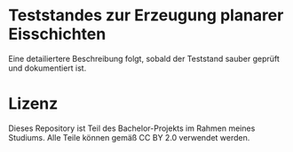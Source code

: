 # Teststandes zur Erzeugung planarer Eisschichten

Eine detailiertere Beschreibung folgt, sobald der Teststand sauber geprüft
und dokumentiert ist.

# Lizenz

Dieses Repository ist Teil des Bachelor-Projekts im Rahmen meines Studiums.
Alle Teile können gemäß CC BY 2.0 verwendet werden.